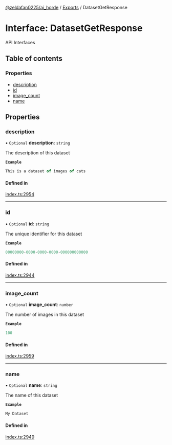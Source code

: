 [@zeldafan0225/ai_horde](../README.md) / [Exports](../modules.md) / DatasetGetResponse

# Interface: DatasetGetResponse

API Interfaces

## Table of contents

### Properties

- [description](DatasetGetResponse.md#description)
- [id](DatasetGetResponse.md#id)
- [image\_count](DatasetGetResponse.md#image_count)
- [name](DatasetGetResponse.md#name)

## Properties

### description

• `Optional` **description**: `string`

The description of this dataset

**`Example`**

```ts
This is a dataset of images of cats
```

#### Defined in

[index.ts:2954](https://github.com/ZeldaFan0225/ai_horde/blob/4b01aad/index.ts#L2954)

___

### id

• `Optional` **id**: `string`

The unique identifier for this dataset

**`Example`**

```ts
00000000-0000-0000-0000-000000000000
```

#### Defined in

[index.ts:2944](https://github.com/ZeldaFan0225/ai_horde/blob/4b01aad/index.ts#L2944)

___

### image\_count

• `Optional` **image\_count**: `number`

The number of images in this dataset

**`Example`**

```ts
100
```

#### Defined in

[index.ts:2959](https://github.com/ZeldaFan0225/ai_horde/blob/4b01aad/index.ts#L2959)

___

### name

• `Optional` **name**: `string`

The name of this dataset

**`Example`**

```ts
My Dataset
```

#### Defined in

[index.ts:2949](https://github.com/ZeldaFan0225/ai_horde/blob/4b01aad/index.ts#L2949)
